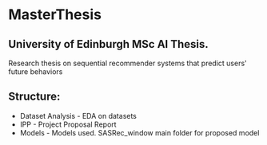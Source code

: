 # MasterThesis
## University of Edinburgh MSc AI Thesis. 
Research thesis on sequential recommender systems that predict users' future behaviors

## Structure:
- Dataset Analysis - EDA on datasets
- IPP - Project Proposal Report
- Models - Models used. SASRec_window main folder for proposed model
